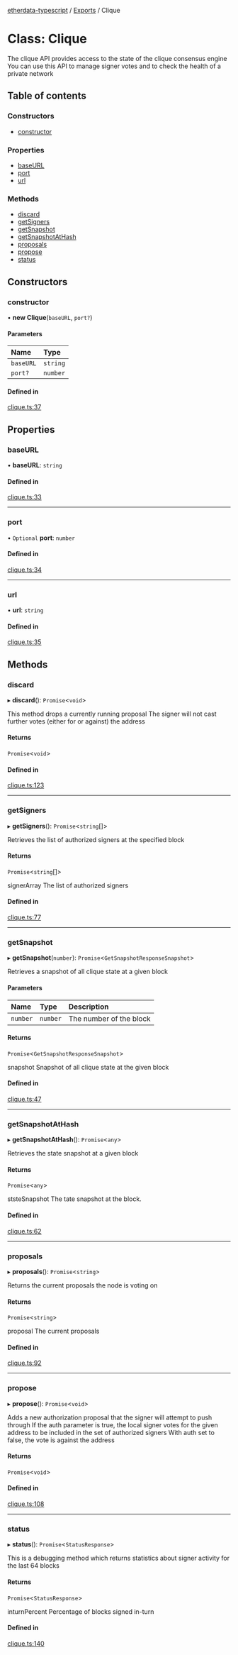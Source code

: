 [etherdata-typescript](../README.md) / [Exports](../modules.md) / Clique

# Class: Clique

The clique API provides access to the state of the clique consensus engine
 You can use this API to manage signer votes and to check the health of a private network

## Table of contents

### Constructors

- [constructor](Clique.md#constructor)

### Properties

- [baseURL](Clique.md#baseurl)
- [port](Clique.md#port)
- [url](Clique.md#url)

### Methods

- [discard](Clique.md#discard)
- [getSigners](Clique.md#getsigners)
- [getSnapshot](Clique.md#getsnapshot)
- [getSnapshotAtHash](Clique.md#getsnapshotathash)
- [proposals](Clique.md#proposals)
- [propose](Clique.md#propose)
- [status](Clique.md#status)

## Constructors

### constructor

• **new Clique**(`baseURL`, `port?`)

#### Parameters

| Name | Type |
| :------ | :------ |
| `baseURL` | `string` |
| `port?` | `number` |

#### Defined in

[clique.ts:37](https://github.com/etherdata-blockchain/etherdata-sdk/blob/904fd0a/sdk-dist/typescript/lib/clique.ts#L37)

## Properties

### baseURL

• **baseURL**: `string`

#### Defined in

[clique.ts:33](https://github.com/etherdata-blockchain/etherdata-sdk/blob/904fd0a/sdk-dist/typescript/lib/clique.ts#L33)

___

### port

• `Optional` **port**: `number`

#### Defined in

[clique.ts:34](https://github.com/etherdata-blockchain/etherdata-sdk/blob/904fd0a/sdk-dist/typescript/lib/clique.ts#L34)

___

### url

• **url**: `string`

#### Defined in

[clique.ts:35](https://github.com/etherdata-blockchain/etherdata-sdk/blob/904fd0a/sdk-dist/typescript/lib/clique.ts#L35)

## Methods

### discard

▸ **discard**(): `Promise`<`void`\>

This method drops a currently running proposal
 The signer will not cast further votes (either for or against) the address

#### Returns

`Promise`<`void`\>

#### Defined in

[clique.ts:123](https://github.com/etherdata-blockchain/etherdata-sdk/blob/904fd0a/sdk-dist/typescript/lib/clique.ts#L123)

___

### getSigners

▸ **getSigners**(): `Promise`<`string`[]\>

Retrieves the list of authorized signers at the specified block

#### Returns

`Promise`<`string`[]\>

signerArray The list of authorized signers

#### Defined in

[clique.ts:77](https://github.com/etherdata-blockchain/etherdata-sdk/blob/904fd0a/sdk-dist/typescript/lib/clique.ts#L77)

___

### getSnapshot

▸ **getSnapshot**(`number`): `Promise`<`GetSnapshotResponseSnapshot`\>

Retrieves a snapshot of all clique state at a given block

#### Parameters

| Name | Type | Description |
| :------ | :------ | :------ |
| `number` | `number` | The number of the block |

#### Returns

`Promise`<`GetSnapshotResponseSnapshot`\>

snapshot Snapshot of all clique state at the given block

#### Defined in

[clique.ts:47](https://github.com/etherdata-blockchain/etherdata-sdk/blob/904fd0a/sdk-dist/typescript/lib/clique.ts#L47)

___

### getSnapshotAtHash

▸ **getSnapshotAtHash**(): `Promise`<`any`\>

Retrieves the state snapshot at a given block

#### Returns

`Promise`<`any`\>

ststeSnapshot The tate snapshot at the block.

#### Defined in

[clique.ts:62](https://github.com/etherdata-blockchain/etherdata-sdk/blob/904fd0a/sdk-dist/typescript/lib/clique.ts#L62)

___

### proposals

▸ **proposals**(): `Promise`<`string`\>

Returns the current proposals the node is voting on

#### Returns

`Promise`<`string`\>

proposal The current proposals

#### Defined in

[clique.ts:92](https://github.com/etherdata-blockchain/etherdata-sdk/blob/904fd0a/sdk-dist/typescript/lib/clique.ts#L92)

___

### propose

▸ **propose**(): `Promise`<`void`\>

Adds a new authorization proposal that the signer will attempt to push through
 If the auth parameter is true, the local signer votes for the given address to be included in the set of authorized signers
 With auth set to false, the vote is against the address

#### Returns

`Promise`<`void`\>

#### Defined in

[clique.ts:108](https://github.com/etherdata-blockchain/etherdata-sdk/blob/904fd0a/sdk-dist/typescript/lib/clique.ts#L108)

___

### status

▸ **status**(): `Promise`<`StatusResponse`\>

This is a debugging method which returns statistics about signer activity for the last 64 blocks

#### Returns

`Promise`<`StatusResponse`\>

inturnPercent Percentage of blocks signed in-turn

#### Defined in

[clique.ts:140](https://github.com/etherdata-blockchain/etherdata-sdk/blob/904fd0a/sdk-dist/typescript/lib/clique.ts#L140)
